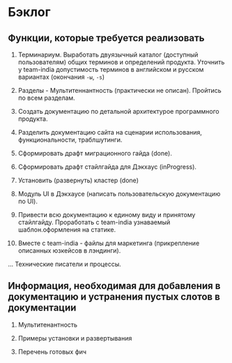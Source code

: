 # Бэклог

## Функции, которые требуется реализовать

1. Терминариум. Выработать двуязычный каталог (доступный пользователям) общих терминов и определений продукта. Уточнить у team-india допустимость терминов в английском и русском вариантах (окончания `-ы`, `-s`)

2. Разделы - Мультитеннантность (практически не описан). Пройтись по всем разделам.

3. Создать документацию по детальной архитектурое программного продукта.

4. Разделить документацию сайта на сценарии использования, функциональности, траблшутинги.

5. Сформировать драфт миграционного гайда (done).

6. Сформировать драфт стайлгайда для Дэкхаус (inProgress).

7. Установить (развернуть) кластер (done)

7. Модуль UI в Дэкхаусе (написать пользовательскую документацию по UI).

8. Привести всю документацию к единому виду и принятому стайлгайду. Проработать с team-india узнаваемый шаблон.оформления на статике.

9. Вместе с team-india - файлы для маркетинга (прикрепление описанных юзкейсов в лэндинги).

... Технические писатели и процессы.

## Информация, необходимая для добавления в документацию и устранения пустых слотов в документации

1. Мультитенантность

2. Примеры установки и развертывания

3. Перечень готовых фич
